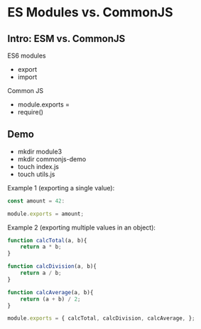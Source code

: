 
# ES Modules vs. CommonJS


<!-- @todo: 
  - create a diagram/image with code snippets comparing both
  - create a small exercise to practice
-->



## Intro: ESM vs. CommonJS

ES6 modules
- export
- import


Common JS
- module.exports = 
- require()


## Demo

<!-- @LT: show demo on node (locally) -->

- mkdir module3
- mkdir commonjs-demo
- touch index.js
- touch utils.js


Example 1 (exporting a single value):

  ```js
  const amount = 42:

  module.exports = amount;
  ```


Example 2 (exporting multiple values in an object):

  ```js
  function calcTotal(a, b){
      return a * b;
  }

  function calcDivision(a, b){
      return a / b;
  }

  function calcAverage(a, b){
      return (a + b) / 2;
  }

  module.exports = { calcTotal, calcDivision, calcAverage, };
  ```


